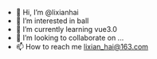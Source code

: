 - 👋 Hi, I’m @lixianhai
- 👀 I’m interested in ball
- 🌱 I’m currently learning vue3.0
- 💞️ I’m looking to collaborate on ...
- 📫 How to reach me lixian_hai@163.com

<!---
lixianhai/lixianhai is a ✨ special ✨ repository because its `README.md` (this file) appears on your GitHub profile.
You can click the Preview link to take a look at your changes.
--->
